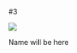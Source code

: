 <div class="container">
        <p class="nro">#3</p>
        <img
          src="https://oyster.ignimgs.com/mediawiki/apis.ign.com/pokemon-blue-version/8/89/Pikachu.jpg"
        />
        <div class="card">
          <p>Name will be here</p>
        </div>
      </div>
